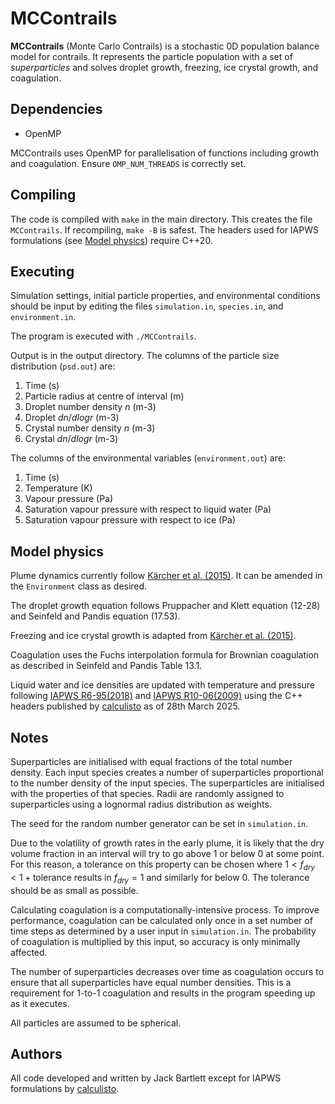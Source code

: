 # MCContrails

**MCContrails** (Monte Carlo Contrails) is a stochastic 0D population balance model for contrails. It represents the particle population with a set of *superparticles* and solves droplet growth, freezing, ice crystal growth, and coagulation.


## Dependencies

- OpenMP

MCContrails uses OpenMP for parallelisation of functions including growth and coagulation. Ensure `OMP_NUM_THREADS` is correctly set.


## Compiling

The code is compiled with `make` in the main directory. This creates the file `MCContrails`. If recompiling, `make -B` is safest. The headers used for IAPWS formulations (see [Model physics](#model-physics)) require C++20.


## Executing

Simulation settings, initial particle properties, and environmental conditions should be input by editing the files `simulation.in`, `species.in`, and `environment.in`.

The program is executed with `./MCContrails`.

Output is in the output directory. The columns of the particle size distribution (`psd.out`) are:
1. Time (s)
2. Particle radius at centre of interval (m)
3. Droplet number density $n$ (m-3)
4. Droplet $dn/dlogr$ (m-3)
5. Crystal number density $n$ (m-3)
6. Crystal $dn/dlogr$ (m-3)

The columns of the environmental variables (`environment.out`) are:
1. Time (s)
2. Temperature (K)
3. Vapour pressure (Pa)
4. Saturation vapour pressure with respect to liquid water (Pa)
5. Saturation vapour pressure with respect to ice (Pa)


## Model physics

Plume dynamics currently follow [Kärcher et al. (2015)](https://agupubs.onlinelibrary.wiley.com/doi/full/10.1002/2015JD023491). It can be amended in the `Environment` class as desired.

The droplet growth equation follows Pruppacher and Klett equation (12-28) and Seinfeld and Pandis equation (17.53).

Freezing and ice crystal growth is adapted from [Kärcher et al. (2015)](https://agupubs.onlinelibrary.wiley.com/doi/full/10.1002/2015JD023491).

Coagulation uses the Fuchs interpolation formula for Brownian coagulation as described in Seinfeld and Pandis Table 13.1.

Liquid water and ice densities are updated with temperature and pressure following [IAPWS R6-95(2018)](https://iapws.org/documents/release/IAPWS-95) and [IAPWS R10-06(2009)](https://iapws.org/documents/release/Ice-2009) using the C++ headers published by [calculisto](https://github.com/calculisto/iapws) as of 28th March 2025.


## Notes

Superparticles are initialised with equal fractions of the total number density. Each input species creates a number of superparticles proportional to the number density of the input species. The superparticles are initialised with the properties of that species. Radii are randomly assigned to superparticles using a lognormal radius distribution as weights.

The seed for the random number generator can be set in `simulation.in`.

Due to the volatility of growth rates in the early plume, it is likely that the dry volume fraction in an interval will try to go above 1 or below 0 at some point. For this reason, a tolerance on this property can be chosen where $1 < f_{dry} < 1 + \text{tolerance}$ results in $f_{dry} = 1$ and similarly for below 0. The tolerance should be as small as possible.

Calculating coagulation is a computationally-intensive process. To improve performance, coagulation can be calculated only once in a set number of time steps as determined by a user input in `simulation.in`. The probability of coagulation is multiplied by this input, so accuracy is only minimally affected.

The number of superparticles decreases over time as coagulation occurs to ensure that all superparticles have equal number densities. This is a requirement for 1-to-1 coagulation and results in the program speeding up as it executes.

All particles are assumed to be spherical.


## Authors

All code developed and written by Jack Bartlett except for IAPWS formulations by [calculisto](https://github.com/calculisto/iapws).